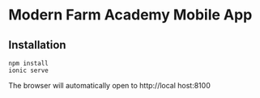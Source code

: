 # Modern Farm Academy Mobile App
## Installation
```
npm install
ionic serve
```
The browser will automatically open to http://local host:8100
